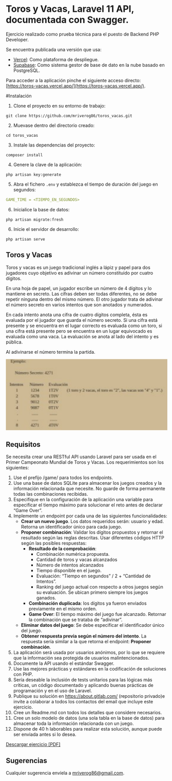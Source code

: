 # Toros y Vacas, Laravel 11 API, documentada con Swagger.

Ejercicio realizado como prueba técnica para el puesto de Backend PHP Developer.

Se encuentra publicada una versión que usa:
* [Vercel](https://vercel.com/): Como plataforma de despliegue.
* [Supabase](https://supabase.com/): Como sistema gestor de base de dato en la nube basado en PostgreSQL. 

Para acceder a la aplicación pinche el siguiente acceso directo: [https://toros-vacas.vercel.app/](https://toros-vacas.vercel.app/).

#Instalación

1. Clone el proyecto en su entorno de trabajo:

```shell
git clone https://github.com/mriverog86/toros_vacas.git
```

2. Muevase dentro del directorio creado:

```shell
cd toros_vacas
```

3. Instale las dependencias del proyecto:

```shell
composer install
```

4. Genere la clave de la aplicación:

```shell
php artisan key:generate 
```
5. Abra el fichero `.env` y establezca el tiempo de duración del juego en segundos:

```yml
GAME_TIME = <TIEMPO_EN_SEGUNDOS>
```

6. Inicialice la base de datos:

```shell
php artisan migrate:fresh
```

6. Inicie el servidor de desarrollo:

```shell
php artisan serve
```

## Toros y Vacas

Toros y vacas es un juego tradicional inglés a lápiz y papel para dos jugadores cuyo objetivo es adivinar un número constituido por cuatro dígitos.

En una hoja de papel, un jugador escribe un número de 4 dígitos y lo mantiene en secreto. Las cifras deben ser todas diferentes, no se debe repetir ninguna dentro del mismo número. 
El otro jugador trata de adivinar el número secreto en varios intentos que son anotados y numerados.

En cada intento anota una cifra de cuatro dígitos completa, ésta es evaluada por el jugador que guarda el número secreto. 
Si una cifra está presente y se encuentra en el lugar correcto es evaluada como un toro, si una cifra está presente pero se encuentra en un lugar equivocado es evaluada como una vaca. 
La evaluación se anota al lado del intento y es pública.

Al adivinarse el número termina la partida.

![Toros y Vacas](public/images/torosvacas.png)

## Requisitos

Se necesita crear una RESTful API usando Laravel para ser usada en el Primer Campeonato Mundial de Toros y Vacas. 
Los requerimientos son los siguientes:

1. Use el prefijo /game/ para todos los endpoints.
2. Use una base de datos SQLite para almacenar los juegos creados y la información relacionada que necesite. 
   No guarde de forma permanente todas las combinaciones recibidas.
3. Especifique en la configuración de la aplicación una variable para especificar el tiempo máximo para solucionar el reto antes de declarar “Game Over”.
4. Implemente un endpoint por cada una de las siguientes funcionalidades:
   * **Crear un nuevo juego**. Los datos requeridos serán: usuario y edad. Retorna un identificador único para cada juego.
   * **Proponer combinación**: Validar los dígitos propuestos y retornar el resultado según las reglas descritas. 
     Usar diferentes códigos HTTP según las posibles respuestas:
     - **Resultado de la comprobación**:
        + Combinación numérica propuesta.
        + Cantidad de toros y vacas alcanzados 
        + Número de intentos alcanzados
        + Tiempo disponible en el juego. 
        + Evaluación: “Tiempo en segundos” / 2 + “Cantidad de Intentos”.
        + Ranking del juego actual con respecto a otros juegos según su evaluación. 
          Se ubican primero siempre los juegos ganados.
     - **Combinación duplicada**: los dígitos ya fueron enviados previamente en el mismo orden.
     - **Game Over**: El tiempo máximo del juego fue alcanzado. Retornar la combinación que se trataba de “adivinar”.
   * **Eliminar datos del juego**: Se debe especificar el identificador único del juego.
   * **Obtener respuesta previa según el número del intento**. La respuesta sería similar a la que retorna el endpoint: **Proponer combinación**.
5. La aplicación será usada por usuarios anónimos, por lo que se requiere que la información sea protegida de usuarios malintencionados.
6. Documente la API usando el estándar Swagger.
7. Use las mejores prácticas y estándares en la codificación de soluciones con PHP.
8. Sería deseable la inclusión de tests unitarios para las lógicas más críticas, un código documentado y aplicando buenas prácticas de programación y en el uso de Laravel.
9. Publique su solución en https://about.gitlab.com/ (repositorio privado)e invite a colaborar a todos los contactos del email que incluye este ejercicio.
10. Cree un Readme.md con todos los detalles que considere necesarios.
11. Cree un solo modelo de datos (una sola tabla en la base de datos) para almacenar toda la información relacionada con un juego.
12. Dispone de 40 h laborables para realizar esta solución, aunque puede ser enviada antes si lo desea.

[Descargar ejercicio [PDF]](public/doc/toros_y_Vaca_Ejercicio_práctico_en_PHP.pdf)

## Sugerencias

Cualquier sugerencia envíela a [mriverog86@gmail.com](mailto:mriverog86@gmail.com).
